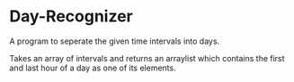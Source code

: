 # Day-Recognizer
A program to seperate the given time intervals into days.
<p>Takes an array of intervals and returns an arraylist which contains the first and last hour of a day as one of its elements.</p>
